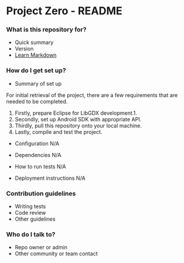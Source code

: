 # Project Zero - README #

### What is this repository for? ###

* Quick summary
* Version
* [Learn Markdown](https://bitbucket.org/tutorials/markdowndemo)

### How do I get set up? ###

* Summary of set up

For initial retrieval of the project, there are a few requirements that are needed to be completed.
1. Firstly, prepare Eclipse for LibGDX development.1. 
2. Secondly, set up Android SDK with appropriate API.
3. Thirdly, pull this repository onto your local machine.
4. Lastly, compile and test the project.

* Configuration
N/A

* Dependencies
N/A

* How to run tests
N/A

* Deployment instructions
N/A

### Contribution guidelines ###

* Writing tests
* Code review
* Other guidelines

### Who do I talk to? ###

* Repo owner or admin
* Other community or team contact